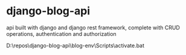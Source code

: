 # django-blog-api
api built with django and django rest framework, complete with CRUD operations, authentication and authorization

D:\repos\django-blog-api\blog-env\Scripts\activate.bat